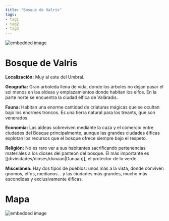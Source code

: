 ```yaml
---
title: "Bosque de Valris"
tags: 
- tag1
- tag2
- tag3
---
```


![embedded image](https://assets.legendkeeper.com/65d7b38b-2165-4d72-9aaa-aa3804239719.jpg "Attachment")

# **Bosque de Valris**

**Localización:** Muy al este del Umbral.

**Geografía:** Gran arboleda llena de vida, donde los árboles no dejan pasar el sol menos en las aldeas y emplazamientos donde habitan los elfos. En la parte norte se encuentra la ciudad élfica de Valâradis.

**Fauna:** Habitan una enorme cantidad de criaturas mágicas que se ocultan bajo los enormes troncos. Es una tierra natural para los treants, que son venerados.

**Economía:** Las aldeas sobreviven mediante la caza y el comercio entre ciudades del Bosque principalmente, aunque las grandes ciudades élficas explotan los recursos que el bosque ofrece siempre bajo el respeto.

**Religión:** No es raro ver a sus habitantes sacrificando pertenencias materiales a los dioses del panteón del bosque. El más importante es [[divinidades/dioses/dunaan|Dunaan]], el protector de lo verde.

**Miscelánea:** Hay dos tipos de pueblos: unos más a la vista, donde conviven gnomos, elfos, medianos… y las ciudades más grandes, mucho más escondidas y exclusivamente élficas.

# **Mapa**

![embedded image](https://assets.legendkeeper.com/beb8c512-6db7-47d2-91b7-8db0793055a8.jpg "Attachment")